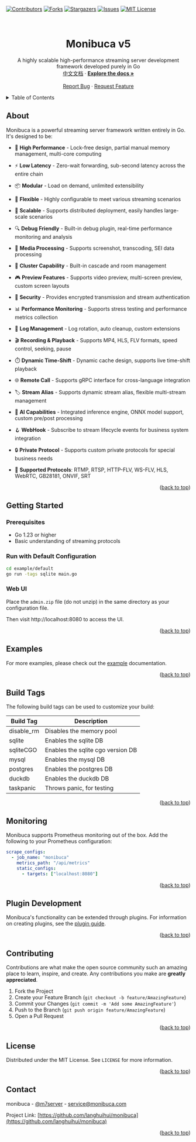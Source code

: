 <!-- Improved compatibility of back to top link -->
<a id="readme-top"></a>

[![Contributors][contributors-shield]][contributors-url]
[![Forks][forks-shield]][forks-url]
[![Stargazers][stars-shield]][stars-url]
[![Issues][issues-shield]][issues-url]
[![MIT License][license-shield]][license-url]

<!-- PROJECT LOGO -->
<br />
<div align="center">
  <h1 align="center">Monibuca v5</h1>

  <p align="center">
    A highly scalable high-performance streaming server development framework developed purely in Go
    <br />
    <a href="./README_CN.md">中文文档</a>
    ·
    <a href="https://github.com/Monibuca/v5/wiki"><strong>Explore the docs »</strong></a>
    <br />
    <br />
    <a href="https://github.com/Monibuca/v5/issues">Report Bug</a>
    ·
    <a href="https://github.com/Monibuca/v5/issues">Request Feature</a>
  </p>
</div>

<!-- TABLE OF CONTENTS -->
<details>
  <summary>Table of Contents</summary>
  <ol>
    <li><a href="#about">About</a></li>
    <li><a href="#getting-started">Getting Started</a></li>
    <li><a href="#usage">Usage</a></li>
    <li><a href="#build-tags">Build Tags</a></li>
    <li><a href="#monitoring">Monitoring</a></li>
    <li><a href="#plugin-development">Plugin Development</a></li>
    <li><a href="#contributing">Contributing</a></li>
    <li><a href="#license">License</a></li>
  </ol>
</details>

## About

Monibuca is a powerful streaming server framework written entirely in Go. It's designed to be:

- 🚀 **High Performance** - Lock-free design, partial manual memory management, multi-core computing
- ⚡ **Low Latency** - Zero-wait forwarding, sub-second latency across the entire chain
- 📦 **Modular** - Load on demand, unlimited extensibility
- 🔧 **Flexible** - Highly configurable to meet various streaming scenarios
- 💪 **Scalable** - Supports distributed deployment, easily handles large-scale scenarios
- 🔍 **Debug Friendly** - Built-in debug plugin, real-time performance monitoring and analysis
- 🎥 **Media Processing** - Supports screenshot, transcoding, SEI data processing
- 🔄 **Cluster Capability** - Built-in cascade and room management
- 🎮 **Preview Features** - Supports video preview, multi-screen preview, custom screen layouts
- 🔐 **Security** - Provides encrypted transmission and stream authentication
- 📊 **Performance Monitoring** - Supports stress testing and performance metrics collection
- 📝 **Log Management** - Log rotation, auto cleanup, custom extensions
- 🎬 **Recording & Playback** - Supports MP4, HLS, FLV formats, speed control, seeking, pause
- ⏱️ **Dynamic Time-Shift** - Dynamic cache design, supports live time-shift playback
- 🌐 **Remote Call** - Supports gRPC interface for cross-language integration
- 🏷️ **Stream Alias** - Supports dynamic stream alias, flexible multi-stream management
- 🤖 **AI Capabilities** - Integrated inference engine, ONNX model support, custom pre/post processing
- 🪝 **WebHook** - Subscribe to stream lifecycle events for business system integration
- 🔒 **Private Protocol** - Supports custom private protocols for special business needs

- 🔄 **Supported Protocols**: RTMP, RTSP, HTTP-FLV, WS-FLV, HLS, WebRTC, GB28181, ONVIF, SRT

<p align="right">(<a href="#readme-top">back to top</a>)</p>

## Getting Started

### Prerequisites

- Go 1.23 or higher
- Basic understanding of streaming protocols

### Run with Default Configuration

```bash
cd example/default
go run -tags sqlite main.go
```

### Web UI

Place the `admin.zip` file (do not unzip) in the same directory as your configuration file.

Then visit http://localhost:8080 to access the UI.

<p align="right">(<a href="#readme-top">back to top</a>)</p>

## Examples

For more examples, please check out the [example](./example) documentation.

<p align="right">(<a href="#readme-top">back to top</a>)</p>

## Build Tags

The following build tags can be used to customize your build:

| Build Tag | Description |
|-----------|-------------|
| disable_rm | Disables the memory pool |
| sqlite | Enables the sqlite DB |  
| sqliteCGO | Enables the sqlite cgo version DB |
| mysql | Enables the mysql DB |
| postgres | Enables the postgres DB |
| duckdb | Enables the duckdb DB |
| taskpanic | Throws panic, for testing |

<p align="right">(<a href="#readme-top">back to top</a>)</p>

## Monitoring

Monibuca supports Prometheus monitoring out of the box. Add the following to your Prometheus configuration:

```yaml
scrape_configs:
  - job_name: "monibuca"
    metrics_path: "/api/metrics"
    static_configs:
      - targets: ["localhost:8080"]
```

<p align="right">(<a href="#readme-top">back to top</a>)</p>

## Plugin Development

Monibuca's functionality can be extended through plugins. For information on creating plugins, see the [plugin guide](./plugin/README.md).

<p align="right">(<a href="#readme-top">back to top</a>)</p>

## Contributing

Contributions are what make the open source community such an amazing place to learn, inspire, and create. Any contributions you make are **greatly appreciated**.

1. Fork the Project
2. Create your Feature Branch (`git checkout -b feature/AmazingFeature`)
3. Commit your Changes (`git commit -m 'Add some AmazingFeature'`)
4. Push to the Branch (`git push origin feature/AmazingFeature`)
5. Open a Pull Request

<p align="right">(<a href="#readme-top">back to top</a>)</p>

## License

Distributed under the MIT License. See `LICENSE` for more information.

<p align="right">(<a href="#readme-top">back to top</a>)</p>

<!-- CONTACT -->
## Contact

monibuca - [@m7server](https://x.com/m7server) - service@monibuca.com

Project Link: [https://github.com/langhuihui/monibuca](https://github.com/langhuihui/monibuca)

<p align="right">(<a href="#readme-top">back to top</a>)</p>


<!-- MARKDOWN LINKS & IMAGES -->
[contributors-shield]: https://img.shields.io/github/contributors/langhuihui/monibuca.svg?style=for-the-badge
[contributors-url]: https://github.com/langhuihui/monibuca/graphs/contributors
[forks-shield]: https://img.shields.io/github/forks/langhuihui/monibuca.svg?style=for-the-badge
[forks-url]: https://github.com/langhuihui/monibuca/network/members
[stars-shield]: https://img.shields.io/github/stars/langhuihui/monibuca.svg?style=for-the-badge
[stars-url]: https://github.com/langhuihui/monibuca/stargazers
[issues-shield]: https://img.shields.io/github/issues/langhuihui/monibuca.svg?style=for-the-badge
[issues-url]: https://github.com/langhuihui/monibuca/issues
[license-shield]: https://img.shields.io/github/license/langhuihui/monibuca.svg?style=for-the-badge
[license-url]: https://github.com/langhuihui/monibuca/blob/v5/LICENSE
